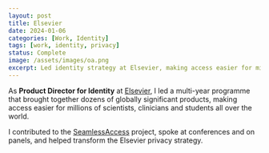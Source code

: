 ```yaml
---
layout: post
title: Elsevier
date: 2024-01-06
categories: [Work, Identity]
tags: [work, identity, privacy]
status: Complete
image: /assets/images/oa.png
excerpt: Led identity strategy at Elsevier, making access easier for millions of scientists while contributing to SeamlessAccess and privacy initiatives.
---
```


As **Product Director for Identity** at [Elsevier](https://www.elsevier.com), I led a multi-year programme that brought together dozens of globally significant products, making access easier for millions of scientists, clinicians and students all over the world.

I contributed to the [SeamlessAccess](https://seamlessaccess.org) project, spoke at conferences and on panels, and helped transform the Elsevier privacy strategy. 